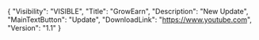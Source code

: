 {
  "Visibility": "VISIBLE",
  "Title": "GrowEarn",
  "Description": "New Update",
  "MainTextButton": "Update",
  "DownloadLink": "https://www.youtube.com",
  "Version": "1.1"
}
